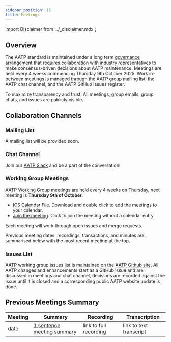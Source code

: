 ```yaml
---
sidebar_position: 15
title: Meetings
---
```


import Disclaimer from '../\_disclaimer.mdx';

<Disclaimer />

## Overview

The AATP standard is maintained under a long term [governance arrangement](Governance.md) that requires collaboration with industry representatives to make consensus-driven decisions about AATP maintenance. Meetings are held every 4 weeks commencing Thursday 9th October 2025. Work in-between meetings is managed through the AATP group mailing list, the AATP chat channel, and the AATP GitHub issues register.  

To maximize transparency and trust, All meetings, group emails, group chats, and issues are publicly visible.

## Collaboration Channels

### Mailing List

A mailing list will be provided soon.

### Chat Channel

Join our [AATP Slack](https://join.slack.com/t/aatpworkspace/shared_invite/zt-2nyb02frq-IjQUy5MIOZQehSNDktScEA) and be a part of the conversation!

### Working Group Meetings

AATP Working Group meetings are held every 4 weeks on Thursday, next meeting is **Thursday 9th of October**.

* [ICS Calendar File](/meetings/AATP-Meetings.ics). Download and double click to add the meetings to your calendar.
* [Join the meeting](meet.google.com/vap-wygd-jry). Click to join the meeting without a calendar entry.

Each meeting will work through open issues and merge requests.

Previous meeting dates, recordings, transactions, and minutes are summarised below with the most recent meeting at the top.

### Issues List

AATP working group issues list is maintained on the [AATP Github site](https://github.com/FACRC-AgTrace/AATP/issues). All AATP changes and enhancements start as a GitHub issue and are discussed in meetings and chat channel, decisions are recorded against the issue until it is closed and a corresponding public AATP website update is done.

## Previous Meetings Summary

| Meeting | Summary                                                   | Recording              | Transcription           |
| ------- | --------------------------------------------------------- | ---------------------- | ----------------------- |
| date    | [1 sentence meeting summary](#2025-01-15-meeting-summary) | link to full recording | link to text transcript |

